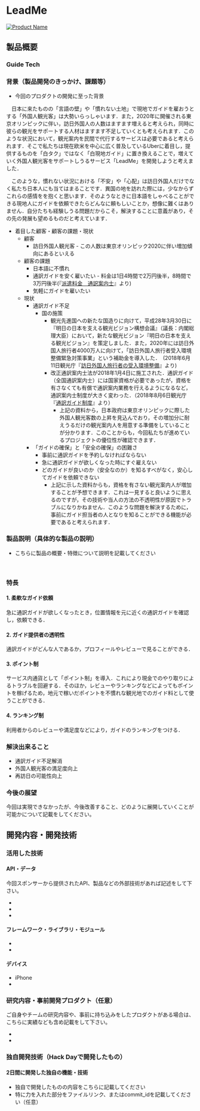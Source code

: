# LeadMe

[![Product Name](image.png)](https://www.youtube.com/watch?v=G5rULR53uMk)

## 製品概要
### Guide Tech

### 背景（製品開発のきっかけ、課題等）
- 今回のプロダクトの開発に至った背景

　日本に来たものの「言語の壁」や「慣れない土地」で現地でガイドを雇おうとする「外国人観光客」は大勢いらっしゃいます．また，2020年に開催される東京オリンピックに伴い，訪日外国人の人数はますます増えると考えられ，同時に彼らの観光をサポートする人材はますます不足していくとも考えられます．このような状況において，観光案内を民間で代行するサービスは必要であると考えられます．そこで私たちは現在欧米を中心に広く普及しているUberに着目し，提供するものを「白タク」ではなく「白現地ガイド」に置き換えることで，増えていく外国人観光客をサポートしうるサービス「LeadMe」を開発しようと考えました．

　このような，慣れない状況における「不安」や「心配」は訪日外国人だけでなく私たち日本人にも当てはまることです．異国の地を訪れた際には，少なからずこれらの感情をを抱くと思います．そのようなときに日本語をしゃべることができる現地人にガイドを依頼できたらどんなに頼もしいことか，想像に難くはありません．自分たちも経験しうる問題だからこそ，解決することに意義があり，その先の発展も望めるものだと考えています．
 
- 着目した顧客・顧客の課題・現状
  - 顧客
    - 訪日外国人観光客 - この人数は東京オリンピック2020に伴い増加傾向にあるといえる
  - 顧客の課題
    - 日本語に不慣れ
    - 通訳ガイドを安く雇いたい - 料金は1日4時間で2万円後半，8時間で3万円後半(『[派遣料金　通訳案内士](http://www.tour-com.jp/guide/cost/index.html)』より)
    - 気軽にガイドを雇いたい
  - 現状
    - 通訳ガイド不足
      - 国の施策
        - 観光先進国への新たな国造りに向けて，平成28年3月30日に『明日の日本を支える観光ビジョン構想会議』（議長：内閣総理大臣）において，新たな観光ビジョン『明日の日本を支える観光ビジョン』を策定しました．また，2020年には訪日外国人旅行者4000万人に向けて，「訪日外国人旅行者受入環境整備緊急対策事業」という補助金を導入した．　(2018年6月11日観光庁『[訪日外国人旅行者の受入環境整備](http://www.mlit.go.jp/kankocho/shisaku/kokusai/ukeire.html)』より)
        - 改正通訳案内士法が2018年1月4日に施工された．通訳ガイド（全国通訳案内士）には国家資格が必要であったが，資格を有さなくても有償で通訳案内業務を行えるようになるなど，通訳案内士制度が大きく変わった．（2018年8月6日観光庁『[通訳ガイド制度](http://www.mlit.go.jp/kankocho/shisaku/kokusai/tsuyaku.html)』より）
          - 上記の資料から，日本政府は東京オリンピックに際した外国人観光客数の上昇を見込んでおり，その増加分に耐えうるだけの観光案内人を用意する準備をしていることが分かります．このことからも，今回私たちが進めているプロジェクトの優位性が確認できます．
    - 「ガイドの確保」と「安全の確保」の困難さ
      - 事前に通訳ガイドを予約しなければならない
      - 急に通訳ガイドが欲しくなった時にすぐ雇えない
      - どのガイドが良いのか（安全なのか）を知るすべがなく，安心してガイドを依頼できない
        - 上記に示した資料からも，資格を有さない観光案内人が増加することが予想できます．これは一見すると良いように思えるのですが，その技術や当人の方法の不透明性が原因でトラブルになりかねません．このような問題を解決するために，事前にガイド担当者の人となりを知ることができる機能が必要であると考えられます．

### 製品説明（具体的な製品の説明）
- こちらに製品の概要・特徴について説明を記載してください

　

### 特長

#### 1. 柔軟なガイド依頼
急に通訳ガイドが欲しくなったとき，位置情報を元に近くの通訳ガイドを確認し，依頼できる．
#### 2. ガイド提供者の透明性
通訳ガイドがどんな人であるか，プロフィールやレビューで見ることができる．
#### 3. ポイント制
サービス内通貨として「ポイント制」を導入．これにより現金でのやり取りによるトラブルを回避する．そのほか，レビューやランキングなどによってもポイントを稼げるため，地元で稼いだポイントを不慣れな観光地でのガイド料として使うことができる．
#### 4. ランキング制
利用者からのレビューや満足度などにより，ガイドのランキングをつける．

### 解決出来ること
- 通訳ガイド不足解消
- 外国人観光客の満足度向上
- 再訪日の可能性向上

### 今後の展望
今回は実現できなかったが、今後改善すること、どのように展開していくことが可能かについて記載をしてください。


## 開発内容・開発技術
### 活用した技術
#### API・データ
今回スポンサーから提供されたAPI、製品などの外部技術があれば記述をして下さい。

* 
* 
* 

#### フレームワーク・ライブラリ・モジュール
* 
* 

#### デバイス
* iPhone
* 

### 研究内容・事前開発プロダクト（任意）
ご自身やチームの研究内容や、事前に持ち込みをしたプロダクトがある場合は、こちらに実績なども含め記載をして下さい。

* 
* 


### 独自開発技術（Hack Dayで開発したもの）
#### 2日間に開発した独自の機能・技術
* 独自で開発したものの内容をこちらに記載してください
* 特に力を入れた部分をファイルリンク、またはcommit_idを記載してください（任意）
